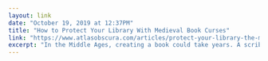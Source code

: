 ```yaml
---
layout: link 
date: "October 19, 2019 at 12:37PM"
title: "How to Protect Your Library With Medieval Book Curses"
link: "https://www.atlasobscura.com/articles/protect-your-library-the-medieval-way-with-horrifying-book-curses"
excerpt: "In the Middle Ages, creating a book could take years. A scribe would bend over his copy table, illuminated only by natural light—candles were too big a risk to the books—and spend hours each day forming letters, by hand, careful never to make an error."
---
```

